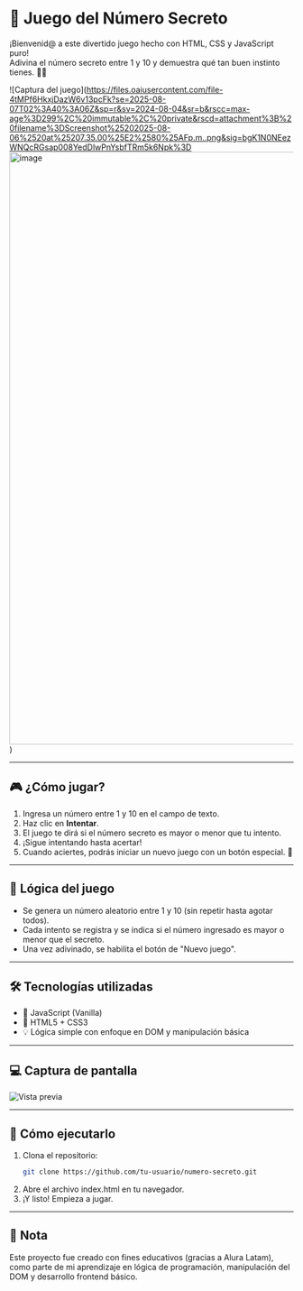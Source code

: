 # 🔐 Juego del Número Secreto

¡Bienvenid@ a este divertido juego hecho con HTML, CSS y JavaScript puro!  
Adivina el número secreto entre 1 y 10 y demuestra qué tan buen instinto tienes. 🤖🎯

![Captura del juego](https://files.oaiusercontent.com/file-4tMPf6HkxjDazW6v13pcFk?se=2025-08-07T02%3A40%3A06Z&sp=r&sv=2024-08-04&sr=b&rscc=max-age%3D299%2C%20immutable%2C%20private&rscd=attachment%3B%20filename%3DScreenshot%25202025-08-06%2520at%25207.35.00%25E2%2580%25AFp.m..png&sig=bgK1N0NEezWNQcRGsap008YedDlwPnYsbfTRm5k6Npk%3D<img width="2047" height="1051" alt="image" src="https://github.com/user-attachments/assets/26d723ff-0118-457c-a390-3de578f81f10" />
)

---

## 🎮 ¿Cómo jugar?

1. Ingresa un número entre 1 y 10 en el campo de texto.
2. Haz clic en **Intentar**.
3. El juego te dirá si el número secreto es mayor o menor que tu intento.
4. ¡Sigue intentando hasta acertar!
5. Cuando aciertes, podrás iniciar un nuevo juego con un botón especial. 🥳

---

## 🧠 Lógica del juego

- Se genera un número aleatorio entre 1 y 10 (sin repetir hasta agotar todos).
- Cada intento se registra y se indica si el número ingresado es mayor o menor que el secreto.
- Una vez adivinado, se habilita el botón de "Nuevo juego".

---

## 🛠️ Tecnologías utilizadas

- 🧪 JavaScript (Vanilla)
- 🎨 HTML5 + CSS3
- 💡 Lógica simple con enfoque en DOM y manipulación básica

---

## 💻 Captura de pantalla

![Vista previa](./ruta-a-tu-imagen/Screenshot%202025-08-06%20at%207.35.00%E2%80%AFp.m..png)

---

## 🚀 Cómo ejecutarlo

1. Clona el repositorio:
   ```bash
   git clone https://github.com/tu-usuario/numero-secreto.git
2. Abre el archivo index.html en tu navegador.
3. ¡Y listo! Empieza a jugar.

---

## 📌 Nota
Este proyecto fue creado con fines educativos (gracias a Alura Latam), como parte de mi aprendizaje en lógica de programación, manipulación del DOM y desarrollo frontend básico.

